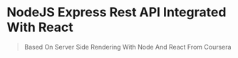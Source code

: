 # NodeJS Express Rest API Integrated With React

> Based On Server Side Rendering With Node And React From Coursera
